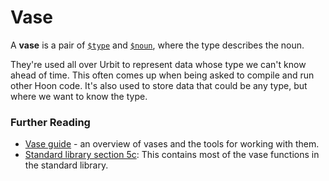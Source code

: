 # Vase

A **vase** is a pair of [`$type`](../language/hoon/reference/stdlib/4o.md#type) and [`$noun`](../language/hoon/reference/stdlib/2q.md#noun), where the type describes the noun.

They're used all over Urbit to represent data whose type we can't know ahead of time. This often comes up when being asked to compile and run other Hoon code. It's also used to store data that could be any type, but where we want to know the type.

### Further Reading

- [Vase guide](../language/hoon/guides/vases.md) - an overview of vases and the tools for working with them.
- [Standard library section 5c](../language/hoon/reference/stdlib/5c.md): This contains most of the vase functions in the standard library.
